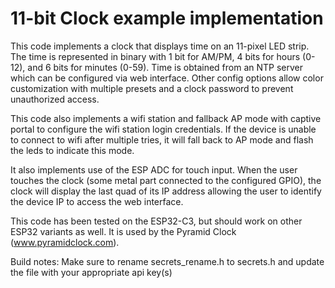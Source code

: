 # 11-bit Clock example implementation

This code implements a clock that displays time on
an 11-pixel LED strip. The time is represented in
binary with 1 bit for AM/PM, 4 bits for hours (0-12),
and 6 bits for minutes (0-59). Time is obtained from
an NTP server which can be configured via web interface.
Other config options allow color customization with
multiple presets and a clock password to prevent
unauthorized access.

This code also implements a wifi station and fallback
AP mode with captive portal to configure the wifi
station login credentials. If the device is unable to
connect to wifi after multiple tries, it will fall back
to AP mode and flash the leds to indicate this mode.

It also implements use of the ESP ADC for touch input.
When the user touches the clock (some metal part connected
to the configured GPIO), the clock will display the last
quad of its IP address allowing the user to identify the
device IP to access the web interface.

This code has been tested on the ESP32-C3, but should
work on other ESP32 variants as well. It is used by the
Pyramid Clock (www.pyramidclock.com).

Build notes:
Make sure to rename secrets_rename.h to secrets.h and
update the file with your appropriate api key(s)